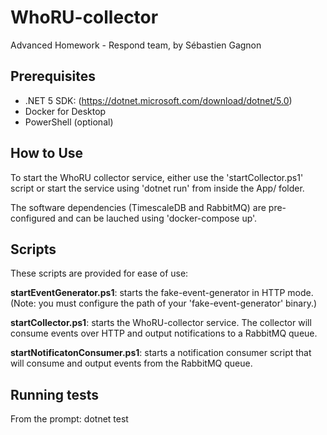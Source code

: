 # WhoRU-collector
Advanced Homework - Respond team, by Sébastien Gagnon

## Prerequisites
- .NET 5 SDK: (https://dotnet.microsoft.com/download/dotnet/5.0)
- Docker for Desktop
- PowerShell (optional)

## How to Use
To start the WhoRU collector service, either use the 'startCollector.ps1' script or start the service using 'dotnet run' from inside the App/ folder.

The software dependencies (TimescaleDB and RabbitMQ) are pre-configured and can be lauched using 'docker-compose up'.

## Scripts
These scripts are provided for ease of use:

**startEventGenerator.ps1**: starts the fake-event-generator in HTTP mode. (Note: you must configure the path of your 'fake-event-generator' binary.)

**startCollector.ps1**: starts the WhoRU-collector service. The collector will consume events over HTTP and output notifications to a RabbitMQ queue.

**startNotificatonConsumer.ps1**: starts a notification consumer script that will consume and output events from the RabbitMQ queue.

## Running tests
From the prompt: dotnet test
